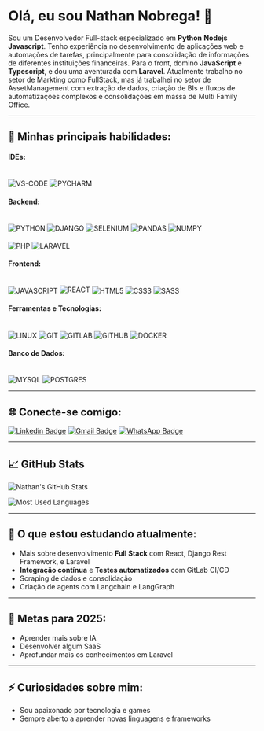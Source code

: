 # Olá, eu sou Nathan Nobrega! 👋

Sou um Desenvolvedor Full-stack especializado em **Python** **Nodejs** **Javascript**. Tenho experiência no desenvolvimento de aplicações web e automações de tarefas, principalmente para consolidação de informações de diferentes instituições financeiras. Para o front, domino **JavaScript** e **Typescript**, e dou uma aventurada com **Laravel**. Atualmente trabalho no setor de Markting como FullStack, mas já trabalhei no setor de AssetManagement com extração de dados, criação de BIs e fluxos de automatizações complexos e consolidações em massa de Multi Family Office.

---

## 🚀 Minhas principais habilidades:

#### IDEs:
<div style="display: inline_block"><br>
    <img align="center" alt="VS-CODE" src="https://img.shields.io/badge/Visual_Studio_Code-0078D4?style=flat-square&logo=visual%20studio%20code&logoColor=white">
    <img align="center" alt="PYCHARM" src="https://img.shields.io/badge/PyCharm-000000.svg?&style=flat-square&logo=PyCharm&logoColor=white">
</div>

#### Backend:
<div style="display: inline_block"><br>
    <img align="center" alt="PYTHON" src="https://img.shields.io/badge/Python-3776AB?style=flat-square&logo=python&logoColor=white">
    <img align="center" alt="DJANGO" src="https://img.shields.io/badge/Django-092E20?style=flat-square&logo=django&logoColor=white">
    <img align="center" alt="SELENIUM" src="https://img.shields.io/badge/Selenium-43B02A?style=flat-square&logo=selenium&logoColor=white">
    <img align="center" alt="PANDAS" src="https://img.shields.io/badge/Pandas-150458?style=flat-square&logo=pandas&logoColor=white">
    <img align="center" alt="NUMPY" src="https://img.shields.io/badge/Numpy-013243?style=flat-square&logo=numpy&logoColor=white">
</div>

<div style="display: inline_block"><br>
    <img align="center" alt="PHP" src="https://img.shields.io/badge/PHP-777BB4?style=flat-square&logo=php&logoColor=white">
    <img align="center" alt="LARAVEL" src="https://img.shields.io/badge/Laravel-FF2D20?style=flat-square&logo=laravel&logoColor=white">
</div>

#### Frontend:
<div style="display: inline_block"><br>
    <img align="center" alt="JAVASCRIPT" src="https://img.shields.io/badge/JavaScript-323330?style=flat-square&logo=javascript&logoColor=F7DF1E">
    <img aling="center" alt="REACT" src="https://img.shields.io/badge/React-20232A?style=flat-square&logo=react&logoColor=61DAFB">
    <img align="center" alt="HTML5" src="https://img.shields.io/badge/HTML5-E34F26?style=flat-square&logo=html5&logoColor=white">
    <img align="center" alt="CSS3" src="https://img.shields.io/badge/CSS3-1572B6?style=flat-square&logo=css3&logoColor=white">
    <img align="center" alt="SASS" src="https://img.shields.io/badge/Sass-CC6699?style=flat-square&logo=sass&logoColor=white">
</div>

#### Ferramentas e Tecnologias:
<div style="display: inline_block"><br>
    <img align="center" alt="LINUX" src="https://img.shields.io/badge/Linux-FCC624?style=flat-square&logo=linux&logoColor=black">
    <img align="center" alt="GIT" src="https://img.shields.io/badge/Git-F05032?style=flat-square&logo=git&logoColor=white">
    <img align="center" alt="GITLAB" src="https://img.shields.io/badge/GitLab-FCA121?style=flat-square&logo=gitlab&logoColor=white">
    <img align="center" alt="GITHUB" src="https://img.shields.io/badge/GitHub-181717?style=flat-square&logo=github&logoColor=white">
    <img align="center" alt="DOCKER" src="https://img.shields.io/badge/Docker-2496ED?style=flat-square&logo=docker&logoColor=white">
</div>

#### Banco de Dados:
<div style="display: inline_block"><br>
    <img align="center" alt="MYSQL" src="https://img.shields.io/badge/MySQL-4479A1?style=flat-square&logo=mysql&logoColor=white">
    <img align="center" alt="POSTGRES" src="https://img.shields.io/badge/PostgreSQL-336791?style=flat-square&logo=postgresql&logoColor=white">
</div>

---

## 🌐 Conecte-se comigo:

[![Linkedin Badge](https://img.shields.io/badge/-Nathan%20Nobrega-blue?style=flat-square&logo=Linkedin&logoColor=white&link=https://www.linkedin.com/in/nathan-nobrega)](https://www.linkedin.com/in/nathan-n%C3%B3brega/)
[![Gmail Badge](https://img.shields.io/badge/-nathan.nobrega%40gmail.com-c14438?style=flat-square&logo=Gmail&logoColor=white&link=mailto:nathan.nobrega@gmail.com)](mailto:nathanitau@gmail.com)
[![WhatsApp Badge](https://img.shields.io/badge/WhatsApp-25D366?style=flat-square&logo=whatsapp&logoColor=white)](https://api.whatsapp.com/send?phone=5534987215924)

---

## 📈 GitHub Stats

![Nathan's GitHub Stats](https://github-readme-stats.vercel.app/api?username=nathanvsn&show_icons=true&theme=dracula)

![Most Used Languages](https://github-readme-stats.vercel.app/api/top-langs/?username=nathanvsn&layout=compact&theme=dracula)

---

## 🌱 O que estou estudando atualmente:
- Mais sobre desenvolvimento **Full Stack** com React, Django Rest Framework, e Laravel
- **Integração contínua** e **Testes automatizados** com GitLab CI/CD
- Scraping de dados e consolidação
- Criação de agents com Langchain e LangGraph
---

## 🎯 Metas para 2025:
- Aprender mais sobre IA
- Desenvolver algum SaaS
- Aprofundar mais os conhecimentos em Laravel

---

## ⚡ Curiosidades sobre mim:
- Sou apaixonado por tecnologia e games
- Sempre aberto a aprender novas linguagens e frameworks
